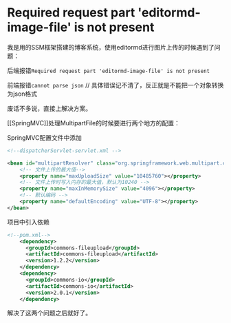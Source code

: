 # Required request part 'editormd-image-file' is not present

我是用的SSM框架搭建的博客系统，使用editormd进行图片上传的时候遇到了问题：

后端报错`Required request part 'editormd-image-file' is not present`

前端报错`cannot parse json` // 具体错误记不清了，反正就是不能把一个对象转换为json格式

废话不多说，直接上解决方案。

[[SpringMVC]]处理MultipartFile的时候要进行两个地方的配置：

SpringMVC配置文件中添加

```xml
<!--dispatcherServlet-servlet.xml -->

<bean id="multipartResolver" class="org.springframework.web.multipart.commons.CommonsMultipartResolver">
    <!-- 文件上传的最大值-->
    <property name="maxUploadSize" value="10485760"></property>
    <!-- 文件上传时写入内存的最大值，默认为10240 -->
    <property name="maxInMemorySize" value="4096"></property>
    <!-- 默认编码 -->
    <property name="defaultEncoding" value="UTF-8"></property>
</bean>
```

项目中引入依赖

```xml
<!--pom.xml-->
	<dependency>
      <groupId>commons-fileupload</groupId>
      <artifactId>commons-fileupload</artifactId>
      <version>1.2.2</version>
    </dependency>
    <dependency>
      <groupId>commons-io</groupId>
      <artifactId>commons-io</artifactId>
      <version>2.0.1</version>
    </dependency>
```

解决了这两个问题之后就好了。